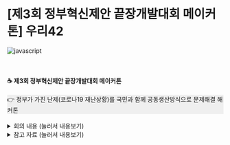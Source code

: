 # [제3회 정부혁신제안 끝장개발대회 메이커톤] 우리42
![javascript](https://img.shields.io/badge/Javascript-Language-Yellow?logo=javascript)

<br>

#### ☕ 제3회 정부혁신제안 끝장개발대회 메이커톤
<div style="background-color: #efefef">
👉 정부가 가진 난제(코로나19 재난상황)를 국민과 함께 공동생산방식으로 문제해결 해커톤
</div>

<br>

<details>
<summary>  회의 내용 (눌러서 내용보기) </summary>
<div markdown="1">

#### 20200712

</div>
</details>

<details>
<summary> 참고 자료 (눌러서 내용보기) </summary>
<div markdown="1">

http://www.innogov.go.kr/ucms/bbs/B0000001/view.do?nttId=4117&menuNo=300115&pageIndex=1

https://hackmd.io/@L66Bg-CgS2208qXEJ7ECFA/ryhI-NTOL

https://www.youtube.com/watch?v=hgnj699VLHA

https://www.facebook.com/2020civichack/?ref=page_internal

</div>
</details>